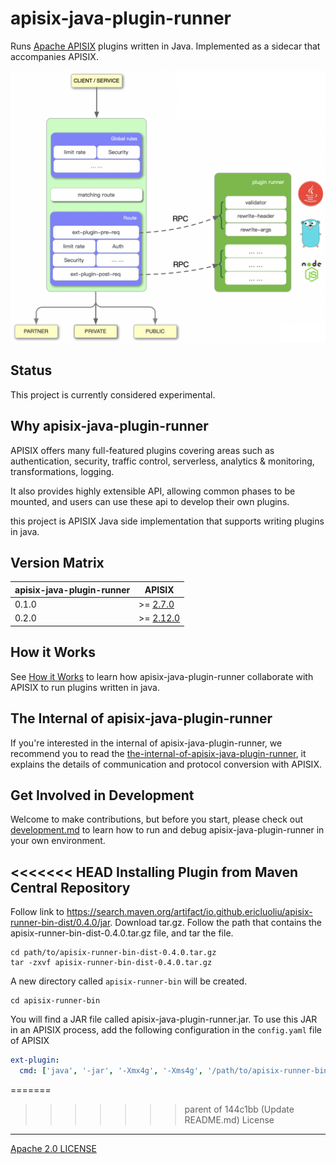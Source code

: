 apisix-java-plugin-runner
=================

Runs [Apache APISIX](http://apisix.apache.org/) plugins written in Java.
Implemented as a sidecar that accompanies APISIX.

![apisix-java-plugin-runner-overview](./docs/assets/images/apisix-java-plugin-runner-overview.png)

Status
------

This project is currently considered experimental.

Why apisix-java-plugin-runner
---------------------

APISIX offers many full-featured plugins covering areas such as authentication,
security, traffic control, serverless, analytics & monitoring, transformations, logging.

It also provides highly extensible API, allowing common phases to be mounted,
and users can use these api to develop their own plugins.

this project is APISIX Java side implementation that supports writing plugins in java.

Version Matrix
-------------

| apisix-java-plugin-runner | APISIX                                                                      |
|---------------------------|-----------------------------------------------------------------------------|
| 0.1.0                     | >= [2.7.0](https://github.com/apache/apisix/blob/master/CHANGELOG.md#270)   |
| 0.2.0                     | >= [2.12.0](https://github.com/apache/apisix/blob/master/CHANGELOG.md#2102) |

How it Works
-------------

See [How it Works](./docs/en/latest/how-it-works.md) to learn how apisix-java-plugin-runner collaborate
with APISIX to run plugins written in java.

The Internal of apisix-java-plugin-runner
---------------------------------

If you're interested in the internal of apisix-java-plugin-runner, we recommend you
to read the [the-internal-of-apisix-java-plugin-runner](./docs/en/latest/the-internal-of-apisix-java-plugin-runner.md),
it explains the details of communication and protocol conversion with APISIX.

Get Involved in Development
---------------------------

Welcome to make contributions, but before you start, please check out
[development.md](./docs/en/latest/development.md) to learn how to run and debug apisix-java-plugin-runner
in your own environment.

<<<<<<< HEAD
Installing Plugin from Maven Central Repository
----------------------------------------

Follow link to https://search.maven.org/artifact/io.github.ericluoliu/apisix-runner-bin-dist/0.4.0/jar. Download tar.gz. Follow the path that contains the apisix-runner-bin-dist-0.4.0.tar.gz file, and tar the file.

```
cd path/to/apisix-runner-bin-dist-0.4.0.tar.gz
tar -zxvf apisix-runner-bin-dist-0.4.0.tar.gz
```
A new directory called `apisix-runner-bin` will be created.

```
cd apisix-runner-bin
```
You will find a JAR file called apisix-java-plugin-runner.jar. To use this JAR in an APISIX process, add the following configuration in the `config.yaml` file of APISIX

```yaml
ext-plugin:
  cmd: ['java', '-jar', '-Xmx4g', '-Xms4g', '/path/to/apisix-runner-bin/apisix-java-plugin-runner.jar']
```



=======
>>>>>>> parent of 144c1bb (Update README.md)
License
-------

[Apache 2.0 LICENSE](./LICENSE)